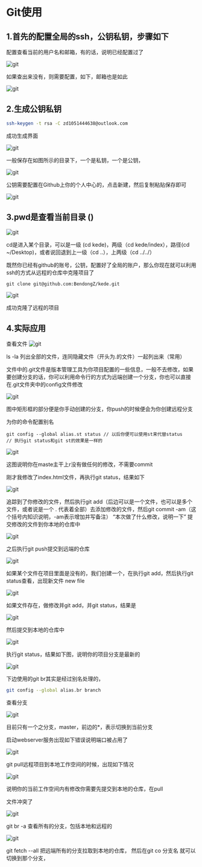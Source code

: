# Git使用

## 1.首先的配置全局的ssh，公钥私钥，步骤如下

配置查看当前的用户名和邮箱，有的话，说明已经配置过了

![git](/study/Git/git9.png)

如果查出来没有，则需要配置，如下，邮箱也是如此

![git](/study/Git/git10.png)

## 2.生成公钥私钥
```bash
ssh-keygen -t rsa -C zd1051444638@outlook.com
```
成功生成界面

![git](/study/Git/git11.png)

一般保存在如图所示的目录下，一个是私钥，一个是公钥，

![git](/study/Git/git12.png)

公钥需要配置在Github上你的个人中心的，点击新建，然后复制粘贴保存即可

![git](/study/Git/git13.png)


## 3.pwd是查看当前目录 ()

![git](/study/Git/git14.png)

 cd是进入某个目录，可以是一级 (cd kede)，两级（cd kede/index），路径(cd ~/Desktop)，或者说回退到上一级（cd ..），上两级（cd ../../）

既然你已经有github的账号，公钥，配置好了全局的账户，那么你现在就可以利用ssh的方式从远程的仓库中克隆项目了
```
git clone git@github.com:BendongZ/kede.git
```
![git](/study/Git/git15.png)

成功克隆了远程的项目

## 4.实际应用

查看文件
![git](/study/Git/git16.png)

ls -la  列出全部的文件，连同隐藏文件（开头为.的文件）一起列出来（常用）

文件中的.git文件是版本管理工具为你项目配置的一些信息，一般不去修改，如果要创建分支的话，你可以利用命令行的方式为远端创建一个分支，你也可以直接在.git文件夹中的config文件修改

![git](/study/Git/git17.png)

图中矩形框的部分便是你手动创建的分支，你push的时候便会为你创建远程分支

为你的命令配置别名 
```
git config --global alias.st status // 以后你便可以使用st来代替status
// 执行git status和git st的效果是一样的
```
![git](/study/Git/git18.png)

这图说明你在maste主干上r没有做任何的修改，不需要commit

刚才我修改了index.html文件，再执行git status，结果如下

![git](/study/Git/git19.png)

追踪到了你修改的文件，然后执行git add（后边可以是一个文件，也可以是多个文件，或者说是一个  .  代表着全部）去添加修改的文件，然后git commit -am（这个括号内知识说明，-am表示增加并写备注） “本次做了什么修改，说明一下” 提交修改的文件到你本地的仓库中

![git](/study/Git/git20.png)

之后执行git push提交到远端的仓库

![git](/study/Git/git21.png)


如果某个文件在项目里面是没有的，我们创建一个，在执行git add，然后执行git status查看，出现新文件 new file

![git](/study/Git/git22.png)

如果文件存在，做修改并git add，并git status，结果是

![git](/study/Git/git23.png)


然后提交到本地的仓库中

![git](/study/Git/git24.png)


执行git status，结果如下图，说明你的项目分支是最新的

![git](/study/Git/git25.png)

 

下边使用的git br其实是经过别名处理的，
```bash
git config --global alias.br branch
```
查看分支

![git](/study/Git/git26.png)


目前只有一个之分支，master，前边的*，表示切换到当前分支

启动webserver服务出现如下错误说明端口被占用了

![git](/study/Git/git27.png)


git pull远程项目到本地工作空间的时候，出现如下情况

![git](/study/Git/git28.png)

说明你的当前工作空间内有修改你需要先提交到本地的仓库，在pull

文件冲突了

![git](/study/Git/git29.png)

git br -a 查看所有的分支，包括本地和远程的

![git](/study/Git/git30.png)

git fetch --all 把远端所有的分支拉取到本地的仓库，
然后在git co 分支名   就可以切换到那个分支，
